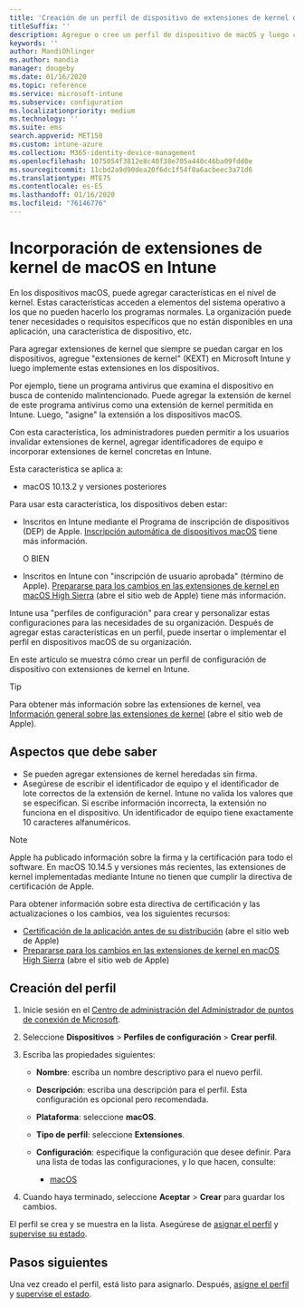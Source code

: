 ```yaml
---
title: 'Creación de un perfil de dispositivo de extensiones de kernel de macOS con Microsoft Intune: Azure | Microsoft Docs'
titleSuffix: ''
description: Agregue o cree un perfil de dispositivo de macOS y luego configure extensiones de kernel para permitir que el usuario invalide, agregue un identificador de equipo y un lote y un identificador de equipo en Microsoft Intune.
keywords: ''
author: MandiOhlinger
ms.author: mandia
manager: dougeby
ms.date: 01/16/2020
ms.topic: reference
ms.service: microsoft-intune
ms.subservice: configuration
ms.localizationpriority: medium
ms.technology: ''
ms.suite: ems
search.appverid: MET150
ms.custom: intune-azure
ms.collection: M365-identity-device-management
ms.openlocfilehash: 1075054f3812e8c40f38e705a440c46ba09fdd0e
ms.sourcegitcommit: 11cbd2a9d90dea20f6dc1f54f0a6acbeec3a71d6
ms.translationtype: MTE75
ms.contentlocale: es-ES
ms.lasthandoff: 01/16/2020
ms.locfileid: "76146776"
---
```

# <a name="add-macos-kernel-extensions-in-intune"></a>Incorporación de extensiones de kernel de macOS en Intune

En los dispositivos macOS, puede agregar características en el nivel de kernel. Estas características acceden a elementos del sistema operativo a los que no pueden hacerlo los programas normales. La organización puede tener necesidades o requisitos específicos que no están disponibles en una aplicación, una característica de dispositivo, etc. 

Para agregar extensiones de kernel que siempre se puedan cargar en los dispositivos, agregue "extensiones de kernel" (KEXT) en Microsoft Intune y luego implemente estas extensiones en los dispositivos.

Por ejemplo, tiene un programa antivirus que examina el dispositivo en busca de contenido malintencionado. Puede agregar la extensión de kernel de este programa antivirus como una extensión de kernel permitida en Intune. Luego, "asigne" la extensión a los dispositivos macOS.

Con esta característica, los administradores pueden permitir a los usuarios invalidar extensiones de kernel, agregar identificadores de equipo e incorporar extensiones de kernel concretas en Intune.

Esta característica se aplica a:

- macOS 10.13.2 y versiones posteriores

Para usar esta característica, los dispositivos deben estar:

- Inscritos en Intune mediante el Programa de inscripción de dispositivos (DEP) de Apple. [Inscripción automática de dispositivos macOS](../enrollment/device-enrollment-program-enroll-macos.md) tiene más información.

  O BIEN

- Inscritos en Intune con "inscripción de usuario aprobada" (término de Apple). [Prepararse para los cambios en las extensiones de kernel en macOS High Sierra](https://support.apple.com/en-us/HT208019) (abre el sitio web de Apple) tiene más información.

Intune usa "perfiles de configuración" para crear y personalizar estas configuraciones para las necesidades de su organización. Después de agregar estas características en un perfil, puede insertar o implementar el perfil en dispositivos macOS de su organización.

En este artículo se muestra cómo crear un perfil de configuración de dispositivo con extensiones de kernel en Intune.

> [!TIP]
> Para obtener más información sobre las extensiones de kernel, vea [Información general sobre las extensiones de kernel](https://developer.apple.com/library/archive/documentation/Darwin/Conceptual/KernelProgramming/Extend/Extend.html) (abre el sitio web de Apple).

## <a name="what-you-need-to-know"></a>Aspectos que debe saber

- Se pueden agregar extensiones de kernel heredadas sin firma.
- Asegúrese de escribir el identificador de equipo y el identificador de lote correctos de la extensión de kernel. Intune no valida los valores que se especifican. Si escribe información incorrecta, la extensión no funciona en el dispositivo. Un identificador de equipo tiene exactamente 10 caracteres alfanuméricos. 

> [!NOTE]
> Apple ha publicado información sobre la firma y la certificación para todo el software. En macOS 10.14.5 y versiones más recientes, las extensiones de kernel implementadas mediante Intune no tienen que cumplir la directiva de certificación de Apple.
>
> Para obtener información sobre esta directiva de certificación y las actualizaciones o los cambios, vea los siguientes recursos:
>
> - [Certificación de la aplicación antes de su distribución](https://developer.apple.com/documentation/security/notarizing_your_app_before_distribution) (abre el sitio web de Apple) 
> - [Prepararse para los cambios en las extensiones de kernel en macOS High Sierra](https://support.apple.com/en-us/HT208019) (abre el sitio web de Apple)

## <a name="create-the-profile"></a>Creación del perfil

1. Inicie sesión en el [Centro de administración del Administrador de puntos de conexión de Microsoft](https://go.microsoft.com/fwlink/?linkid=2109431).
2. Seleccione **Dispositivos** > **Perfiles de configuración** > **Crear perfil**.
3. Escriba las propiedades siguientes:

    - **Nombre**: escriba un nombre descriptivo para el nuevo perfil.
    - **Descripción**: escriba una descripción para el perfil. Esta configuración es opcional pero recomendada.
    - **Plataforma**: seleccione **macOS**.
    - **Tipo de perfil**: seleccione **Extensiones**.
    - **Configuración**: especifique la configuración que desee definir. Para una lista de todas las configuraciones, y lo que hacen, consulte:

        - [macOS](kernel-extensions-settings-macos.md)

4. Cuando haya terminado, seleccione **Aceptar** > **Crear** para guardar los cambios.

El perfil se crea y se muestra en la lista. Asegúrese de [asignar el perfil](../device-profile-assign.md) y [supervise su estado](../device-profile-monitor.md).

## <a name="next-steps"></a>Pasos siguientes

Una vez creado el perfil, está listo para asignarlo. Después, [asigne el perfil](../device-profile-assign.md) y [supervise el estado](../device-profile-monitor.md).

